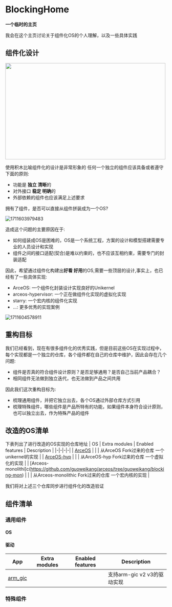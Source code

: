 # BlockingHome
**一个临时的主页**

我会在这个主页讨论关于组件化OS的个人理解，以及一些具体实践

## 组件化设计

<img src="https://github.com/guoweikang/BlockingHome/assets/18571063/84522c69-37d7-40e2-b0ca-8613b32fb843" width="500" height="300">

使用积木比喻组件化的设计是非常形象的 任何一个独立的组件应该具备或者遵守下面的原则: 
 - 功能是 **独立 清晰**的
 - 对外接口 **稳定 明确**的
 - 外部依赖的组件也应该满足上述要求

拥有了组件，是否可以直接从组件拼装成为一个OS?

![1711603979483](https://github.com/guoweikang/BlockingHome/assets/18571063/fea1ceb5-f179-4363-9bb9-e98472d81402)

造成这个问题的主要原因在于: 
 - 如何组装成OS是困难的，OS是一个系统工程，方案的设计和模型搭建需要专业的人员设计和实现
 - 组件之间的接口适配(契合)是难以约束的，也不应该互相约束，需要专门的封装适配

因此，希望通过组件化构建出**好看 好用**的OS,需要一些顶层的设计,事实上，也已经有了一些具体实现:
 - ArceOS: 一个组件化封装设计实现良好的Unikernel
 - arceos-hypervisor:  一个正在做组件化实现的虚拟化实现
 - starry: 一个宏内核的组件化实现
 - ...: 更多优秀的实现案例

![1711604578911](https://github.com/guoweikang/BlockingHome/assets/18571063/185d181a-db7a-431e-bd41-eda63e4e4e37)

## 重构目标
我们已经看到，现在有很多组件化的优秀实践，但是目前这些OS在实现过程中，每个实现都是一个独立的仓库，各个组件都在自己的仓库中维护，因此会存在几个问题: 
 - 组件是否真的符合组件设计原则？是否足够通用？是否自己当前产品耦合？
 - 相同组件无法做到独立迭代，也无法做到产品之间共用

因此我们这次重构目标为: 
 - 梳理通用组件，并把它独立出去，各个OS通过外部仓库方式引用
 - 梳理特殊组件，哪些组件是产品所特有的功能，如果组件本身符合设计原则，也可以独立出去，作为特殊产品的组件

## 改造的OS清单
下表列出了进行改造的OS实现的仓库地址
| OS | Extra modules | Enabled features | Description |
|-|-|-|-|
| [ArceOS](https://github.com/guoweikang/arceos/tree/guoweikang/blocking-unikernel) | | | 从ArceOS Fork过来的仓库 一个unikernel的实现 |
| [ArceOS-hyp](https://github.com/guoweikang/arceos/tree/guoweikang/blocking-hyp) | | | 从ArceOS-hyp Fork过来的仓库 一个虚拟化的实现 |
| [Arceos-monolithi]c(https://github.com/guoweikang/arceos/tree/guoweikang/blocking-mon) | | | 从Arceos-monolithic Fork过来的仓库 一个宏内核的实现 |

我们将对上述三个仓库同步进行组件化的改造验证

## 组件清单
### 通用组件
#### OS
#### 驱动
| App | Extra modules | Enabled features | Description |
|-|-|-|-|
| [arm_gic](apps/helloworld/) | | | 支持arm-gic v2 v3的驱动实现  |


### 特殊组件






